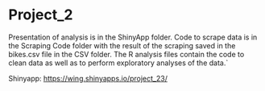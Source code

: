 # Project_2
Presentation of analysis is in the ShinyApp folder. Code to scrape data is in the Scraping Code folder with the result of the scraping saved in the bikes.csv file in the CSV folder. The R analysis files contain the code to clean data as well as to perform exploratory analyses of the data.`

Shinyapp:
https://wing.shinyapps.io/project_23/
